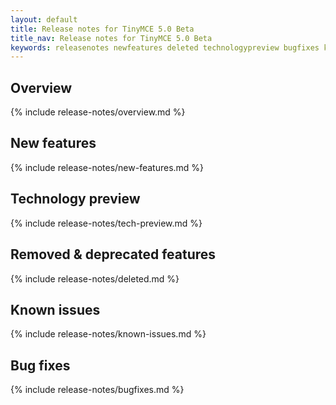 ```yaml
---
layout: default
title: Release notes for TinyMCE 5.0 Beta
title_nav: Release notes for TinyMCE 5.0 Beta
keywords: releasenotes newfeatures deleted technologypreview bugfixes knownissues
---
```


## Overview

{% include release-notes/overview.md %}

## New features

{% include release-notes/new-features.md %}

## Technology preview

{% include release-notes/tech-preview.md %}

## Removed & deprecated features

{% include release-notes/deleted.md %}

## Known issues

{% include release-notes/known-issues.md %}

## Bug fixes

{% include release-notes/bugfixes.md %}